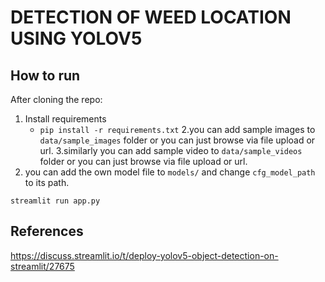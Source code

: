 # DETECTION OF WEED LOCATION USING YOLOV5



## How to run
After cloning the repo:
1. Install requirements
   - `pip install -r requirements.txt`
2.you can add sample images to `data/sample_images` folder or you can just browse via file upload or url.
3.similarly you can add sample video to `data/sample_videos` folder or you can just browse via file upload or url.
4. you can add the own model file to `models/` and change `cfg_model_path` to its path.
```
streamlit run app.py
```


## References
https://discuss.streamlit.io/t/deploy-yolov5-object-detection-on-streamlit/27675

